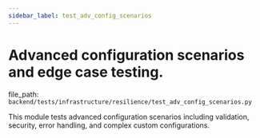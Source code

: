 ```yaml
---
sidebar_label: test_adv_config_scenarios
---
```


# Advanced configuration scenarios and edge case testing.

  file_path: `backend/tests/infrastructure/resilience/test_adv_config_scenarios.py`

This module tests advanced configuration scenarios including validation,
security, error handling, and complex custom configurations.
